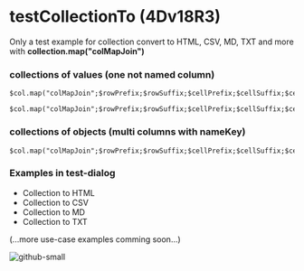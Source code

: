 # testCollectionTo (4Dv18R3)
Only a test example for collection convert to HTML, CSV, MD, TXT and more with **collection.map("colMapJoin")**

### collections of values (one not named column)
```
$col.map("colMapJoin";$rowPrefix;$rowSuffix;$cellPrefix;$cellSuffix;$cellSeparator;$colReplace)
```
```
$col.map("colMapJoin";$rowPrefix;$rowSuffix;$cellPrefix;$cellSuffix;$cellSeparator)
```

### collections of objects (multi columns with nameKey)
```
$col.map("colMapJoin";$rowPrefix;$rowSuffix;$cellPrefix;$cellSuffix;$cellSeparator;$colReplace;$colKeys)
```

### Examples in test-dialog
- Collection to HTML
- Collection to CSV
- Collection to MD
- Collection to TXT

(...more use-case examples comming soon...)

![github-small](https://user-images.githubusercontent.com/65073460/82155593-636ef380-9876-11ea-92ce-355666ffedd6.png)
